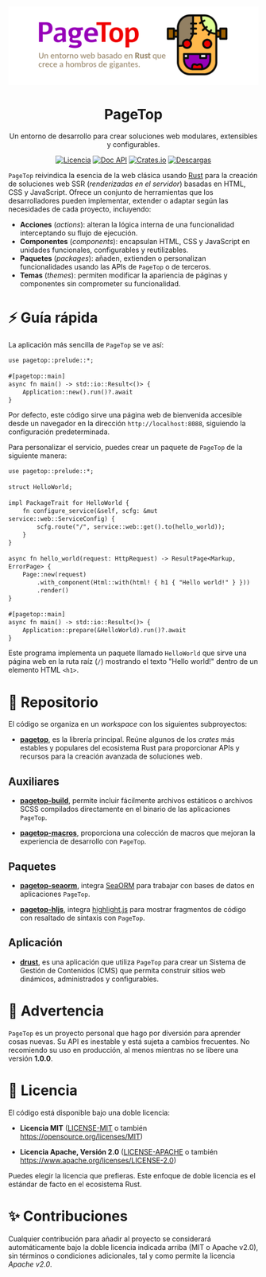 <div align="center">

<img src="https://raw.githubusercontent.com/manuelcillero/pagetop/main/static/banner.png" />

<h1>PageTop</h1>

<p>Un entorno de desarrollo para crear soluciones web modulares, extensibles y configurables.</p>

[![Licencia](https://img.shields.io/badge/license-MIT%2FApache-blue.svg?label=Licencia&style=for-the-badge)](#-license)
[![Doc API](https://img.shields.io/docsrs/pagetop?label=Doc%20API&style=for-the-badge&logo=Docs.rs)](https://docs.rs/pagetop)
[![Crates.io](https://img.shields.io/crates/v/pagetop.svg?style=for-the-badge&logo=ipfs)](https://crates.io/crates/pagetop)
[![Descargas](https://img.shields.io/crates/d/pagetop.svg?label=Descargas&style=for-the-badge&logo=transmission)](https://crates.io/crates/pagetop)

</div>

`PageTop` reivindica la esencia de la web clásica usando [Rust](https://www.rust-lang.org/es) para
la creación de soluciones web SSR (*renderizadas en el servidor*) basadas en HTML, CSS y JavaScript.
Ofrece un conjunto de herramientas que los desarrolladores pueden implementar, extender o adaptar
según las necesidades de cada proyecto, incluyendo:

  * **Acciones** (*actions*): alteran la lógica interna de una funcionalidad interceptando su flujo
    de ejecución.
  * **Componentes** (*components*): encapsulan HTML, CSS y JavaScript en unidades funcionales,
    configurables y reutilizables.
  * **Paquetes** (*packages*): añaden, extienden o personalizan funcionalidades usando las APIs de
    `PageTop` o de terceros.
  * **Temas** (*themes*): permiten modificar la apariencia de páginas y componentes sin comprometer
    su funcionalidad.


# ⚡️ Guía rápida

La aplicación más sencilla de `PageTop` se ve así:

```rust#ignore
use pagetop::prelude::*;

#[pagetop::main]
async fn main() -> std::io::Result<()> {
    Application::new().run()?.await
}
```

Por defecto, este código sirve una página web de bienvenida accesible desde un navegador en la
dirección `http://localhost:8088`, siguiendo la configuración predeterminada.

Para personalizar el servicio, puedes crear un paquete de `PageTop` de la siguiente manera:

```rust#ignore
use pagetop::prelude::*;

struct HelloWorld;

impl PackageTrait for HelloWorld {
    fn configure_service(&self, scfg: &mut service::web::ServiceConfig) {
        scfg.route("/", service::web::get().to(hello_world));
    }
}

async fn hello_world(request: HttpRequest) -> ResultPage<Markup, ErrorPage> {
    Page::new(request)
        .with_component(Html::with(html! { h1 { "Hello world!" } }))
        .render()
}

#[pagetop::main]
async fn main() -> std::io::Result<()> {
    Application::prepare(&HelloWorld).run()?.await
}
```

Este programa implementa un paquete llamado `HelloWorld` que sirve una página web en la ruta raíz
(`/`) mostrando el texto "Hello world!" dentro de un elemento HTML `<h1>`.


# 📂 Repositorio

El código se organiza en un *workspace* con los siguientes subproyectos:

  * **[pagetop](https://github.com/manuelcillero/pagetop/tree/latest/pagetop)**, es la librería
    principal. Reúne algunos de los *crates* más estables y populares del ecosistema Rust para
    proporcionar APIs y recursos para la creación avanzada de soluciones web.

## Auxiliares

  * **[pagetop-build](https://github.com/manuelcillero/pagetop/tree/latest/helpers/pagetop-build)**,
    permite incluir fácilmente archivos estáticos o archivos SCSS compilados directamente en el
    binario de las aplicaciones `PageTop`.

  * **[pagetop-macros](https://github.com/manuelcillero/pagetop/tree/latest/helpers/pagetop-macros)**,
    proporciona una colección de macros que mejoran la experiencia de desarrollo con `PageTop`.

## Paquetes

  * **[pagetop-seaorm](https://github.com/manuelcillero/pagetop/tree/latest/packages/pagetop-seaorm)**,
    integra [SeaORM](https://www.sea-ql.org/SeaORM) para trabajar con bases de datos en aplicaciones
    `PageTop`.

  * **[pagetop-hljs](https://github.com/manuelcillero/pagetop/tree/latest/packages/pagetop-hljs)**,
    integra [highlight.js](https://highlightjs.org) para mostrar fragmentos de código con resaltado
    de sintaxis con `PageTop`.

## Aplicación

  * **[drust](https://github.com/manuelcillero/pagetop/tree/latest/drust)**, es una aplicación que
    utiliza `PageTop` para crear un Sistema de Gestión de Contenidos (CMS) que permita construir
    sitios web dinámicos, administrados y configurables.


# 🚧 Advertencia

`PageTop` es un proyecto personal que hago por diversión para aprender cosas nuevas. Su API es
inestable y está sujeta a cambios frecuentes. No recomiendo su uso en producción, al menos mientras
no se libere una versión **1.0.0**.


# 📜 Licencia

El código está disponible bajo una doble licencia:

  * **Licencia MIT**
    ([LICENSE-MIT](LICENSE-MIT) o también https://opensource.org/licenses/MIT)

  * **Licencia Apache, Versión 2.0**
    ([LICENSE-APACHE](LICENSE-APACHE) o también https://www.apache.org/licenses/LICENSE-2.0)

Puedes elegir la licencia que prefieras. Este enfoque de doble licencia es el estándar de facto en
el ecosistema Rust.


# ✨ Contribuciones

Cualquier contribución para añadir al proyecto se considerará automáticamente bajo la doble licencia
indicada arriba (MIT o Apache v2.0), sin términos o condiciones adicionales, tal y como permite la
licencia *Apache v2.0*.
